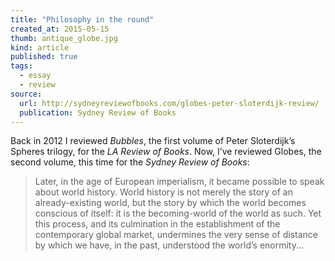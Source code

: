 ```yaml
---
title: "Philosophy in the round"
created_at: 2015-05-15
thumb: antique_globe.jpg
kind: article
published: true
tags: 
  - essay
  - review
source:
  url: http://sydneyreviewofbooks.com/globes-peter-sloterdijk-review/
  publication: Sydney Review of Books
---
```


Back in 2012 I reviewed _Bubbles_, the first volume of Peter Sloterdijk’s Spheres trilogy, for the _LA Review of Books_. Now, I’ve reviewed Globes, the second volume, this time for the _Sydney Review of Books_:

> Later, in the age of European imperialism, it became possible to speak about world history. World history is not merely the story of an already-existing world, but the story by which the world becomes conscious of itself: it is the becoming-world of the world as such. Yet this process, and its culmination in the establishment of the contemporary global market, undermines the very sense of distance by which we have, in the past, understood the world’s enormity...
